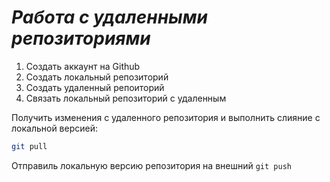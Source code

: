 # ***Работа с удаленными репозиториями***
1. Создать аккаунт на Github
2. Создать локальный репозиторий
3. Создать удаленный репоиторий
4. Связать локальный репозиторий с удаленным

Получить изменения с удаленного репозитория и выполнить слияние с локальной версией:
```bash
git pull
```
Отправиль локальную версию репозитория на внешний `git push`

